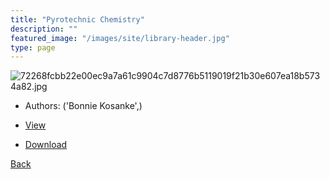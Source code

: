 ```yaml
---
title: "Pyrotechnic Chemistry"
description: ""
featured_image: "/images/site/library-header.jpg"
type: page
---
```


![72268fcbb22e00ec9a7a61c9904c7d8776b5119019f21b30e607ea18b5734a82.jpg](https://drive.google.com/uc?export=view&id=1WSSGcShAPpCTITLAhn7HK92Qg9ypADrV)
* Authors: ('Bonnie Kosanke',)
* <a href="https://drive.google.com/uc?export=view&id=1fgNQ4lUppHIsVz5tX51EraGuOol6BIJ8" target="_blank">View</a>

* [Download](https://drive.google.com/uc?export=download&id=1fgNQ4lUppHIsVz5tX51EraGuOol6BIJ8)

[Back](/library/)
